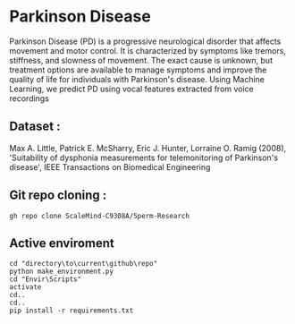 # Parkinson Disease
Parkinson Disease (PD) is a progressive neurological disorder that affects movement and motor control. It is characterized by symptoms like tremors, stiffness, and slowness of movement. The exact cause is unknown, but treatment options are available to manage symptoms and improve the quality of life for individuals with Parkinson's disease. Using Machine Learning, we predict PD using vocal features extracted from voice recordings 

## Dataset : 
Max A. Little, Patrick E. McSharry, Eric J. Hunter, Lorraine O. Ramig (2008), 'Suitability of dysphonia measurements for telemonitoring of Parkinson's disease', IEEE Transactions on Biomedical Engineering 
## Git repo cloning :

```
gh repo clone ScaleMind-C9308A/Sperm-Research
```
## Active enviroment
```
cd "directory\to\current\github\repo"
python make_environment.py
cd "Envir\Scripts"
activate
cd..
cd..
pip install -r requirements.txt
```
